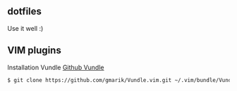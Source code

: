 ## dotfiles
Use it well :)

## VIM plugins
Installation Vundle
[Github Vundle](https://github.com/gmarik/Vundle.vim)

```bash
$ git clone https://github.com/gmarik/Vundle.vim.git ~/.vim/bundle/Vundle.vim
```
